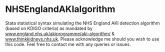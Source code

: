 # NHSEnglandAKIalgorithm
Stata statistical syntax simulating the NHS England AKI detection algorithm (based on KDIGO criteria) as mandated by www.england.nhs.uk/akiprogramme/aki-algorithm/ & www.thinkkidneys.nhs.uk.
Please acknowledge me should you wish to use this code.
Feel free to contact me with any queries or issues.
